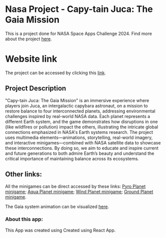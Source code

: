 # Nasa Project - Capy-tain Juca: The Gaia Mission

This is a project done for NASA Space Apps Challenge 2024. Find more about the project [here](https://www.spaceappschallenge.org/nasa-space-apps-2024/find-a-team/caju-thacaral/?tab=project).

# Website link

The project can be accessed by clicking this [link](https://cajuthacaral.github.io).

## Project Description

"Capy-tain Juca: The Gaia Mission" is an immersive experience where players join Juca, an intergalactic capybara astronaut, on a mission to restore balance to four interconnected planets, addressing environmental challenges inspired by real-world NASA data. Each planet represents a different Earth system, and the game demonstrates how disruptions in one (like wildfires or pollution) impact the others, illustrating the intricate global connections emphasized in NASA's Earth systems research. The project uses multimedia elements—animations, storytelling, real-world imagery, and interactive minigames—combined with NASA satellite data to showcase these interconnections. By doing so, we aim to educate and inspire current and future generations to both admire Earth’s beauty and understand the critical importance of maintaining balance across its ecosystems.

## Other links:

All the minigames can be direct accessed by these links:
[Pyro Planet minigame](https://scratch.mit.edu/projects/1077276956/);
[Aqua Planet minigame](https://scratch.mit.edu/projects/1077402576/);
[Wind Planet minigame](https://scratch.mit.edu/projects/1077373370/);
[Ground Planet minigame](https://scratch.mit.edu/projects/1077313388/).

The Gaia system animation can be visualized [here](https://youtu.be/xAc13Ko-bt4).
 
### About this app:

This App was created using Created using React App.
